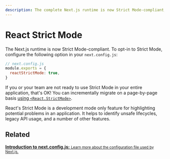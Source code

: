 ```yaml
---
description: The complete Next.js runtime is now Strict Mode-compliant, learn how to opt-in
---
```


# React Strict Mode

The Next.js runtime is now Strict Mode-compliant. To opt-in to Strict Mode, configure the following option in your `next.config.js`:

```js
// next.config.js
module.exports = {
  reactStrictMode: true,
}
```

If you or your team are not ready to use Strict Mode in your entire application, that's OK! You can incrementally migrate on a page-by-page basis [using `<React.StrictMode>`](https://reactjs.org/docs/strict-mode.html).

React's Strict Mode is a development mode only feature for highlighting potential problems in an application. It helps to identify unsafe lifecycles, legacy API usage, and a number of other features.

## Related

<div class="card">
  <a href="/docs/api-reference/next.config.js/introduction.md">
    <b>Introduction to next.config.js:</b>
    <small>Learn more about the configuration file used by Next.js.</small>
  </a>
</div>
